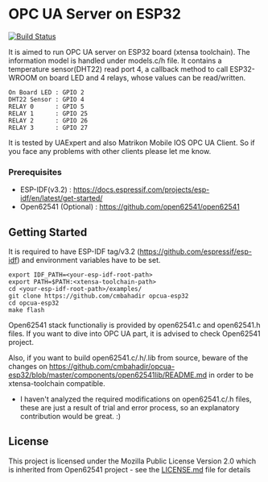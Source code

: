 # OPC UA Server on ESP32
[![Build Status](https://travis-ci.org/cmbahadir/opcua-esp32.svg?branch=open62541_ci)](https://travis-ci.org/cmbahadir/opcua-esp32)

It is aimed to run OPC UA server on ESP32 board (xtensa toolchain). The information model is handled under models.c/h file. It contains a temperature sensor(DHT22) read port 4, a callback method to call ESP32-WROOM on board LED and 4 relays, whose values can be read/written.

    On Board LED : GPIO 2
    DHT22 Sensor : GPIO 4
    RELAY 0      : GPIO 5
    RELAY 1      : GPIO 25
    RELAY 2      : GPIO 26
    RELAY 3      : GPIO 27

It is tested by UAExpert and also Matrikon Mobile IOS OPC UA Client. So if you face any problems with other clients please let me know.

### Prerequisites

- ESP-IDF(v3.2) : https://docs.espressif.com/projects/esp-idf/en/latest/get-started/
- Open62541 (Optional) : https://github.com/open62541/open62541

## Getting Started
It is required to have ESP-IDF tag/v3.2 (https://github.com/espressif/esp-idf) and environment variables have to be set.

    export IDF_PATH=<your-esp-idf-root-path>
    export PATH=$PATH:<xtensa-toolchain-path>
    cd <your-esp-idf-root-path>/examples/
    git clone https://github.com/cmbahadir opcua-esp32
    cd opcua-esp32
    make flash
    
Open62541 stack functionaliy is provided by open62541.c and open62541.h files. If you want to dive into OPC UA part, it is advised to check Open62541 project.

Also, if you want to build open62541.c/.h/.lib from source, beware of the changes on https://github.com/cmbahadir/opcua-esp32/blob/master/components/open62541lib/README.md in order to be xtensa-toolchain compatible.

- I haven't analyzed the required modifications on open62541.c/.h  files, these are just a result of trial and error process, so an explanatory contribution would be great. :)


## License

This project is licensed under the Mozilla Public License Version 2.0 which is inherited from Open62541 project - see the [LICENSE.md](LICENSE.md) file for details
